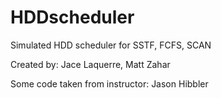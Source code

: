 # HDDscheduler

Simulated HDD scheduler for SSTF, FCFS, SCAN

Created by:
Jace Laquerre,
Matt Zahar

Some code taken from instructor:
Jason Hibbler
